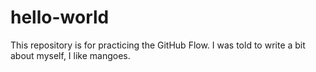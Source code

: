 # hello-world
This repository is for practicing the GitHub Flow.
I was told to write a bit about myself, I like mangoes. 
